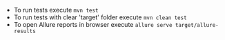 * To run tests execute `mvn test`
* To run tests with clear 'target' folder execute `mvn clean test`
* To open Allure reports in browser execute `allure serve target/allure-results`
